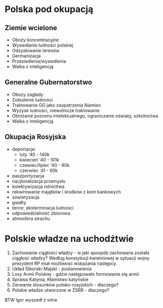 # Polska pod okupacją

## Ziemie wcielone
* Obozy koncentracyjne
* Wysiedlanie ludności polskiej
* Odzyskiwanie terenów
* Germanizacja
* Przesiedlenia/wysiedlenia
* Walka z inteligencją

## Generalne Gubernatorstwo
* Obozy zagłady
* Zubożenie ludności
* Traktowanie GG jako zaopatrzenia Niemiec
* Wyzysk ludności, niewolnicze traktowanie
* Obniżanie poziomu intelektualnego, ograniczanie oświaty, szkolnictwa
* Walka z inteligencją

## Okupacja Rosyjska
* deportacje:
	* luty '40 - 140k
	* kwiecień '40 - 101k
	* czewiec/lipiec '40 - 80k
	* czerwiec '41 - 60k
* paszportyzacja
* nacjlonalizacja przemysłu
* kolektywizacja rolnicttwa
* rekwirowanie majątków i środków z kont bankowych
* sowietyzacja
* gwałty
* terror, eksterminacja ludności
* odpowiedzialność zbiorowa
* atmosfera strachu

# Polskie władze na uchodźtwie
1. Zachowanie ciągłości władzy - w jaki spospób zachowana została ciągłość władzy?
	Według konstytucji kwietniowej w sytuacji wojny prezydent RP miał możliwość wskazania następcy.
2. Układ SIkorski-Majski - postanowienia
3. Losy Armii Polskiej - gdzie następowało formowanie się armii
4. Sprawa Katynia, Kłamstwo katyńskie
5. Zerwanie stosunków polsko-rosyjskich - dlaczego?
6. Polskie władze utworzone w ZSRR - dlaczego?

BTW Igor wyszedł z vima

